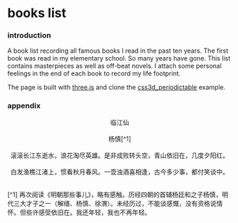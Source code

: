 # books list
### introduction
A book list recording all famous books I read in the past ten years. The first book was read in my elementary school. So many years have gone. This list contains masterpieces as well as off-beat novels. I attach some personal feelings in the end of each book to record my life footprint.

The page is built with [three.js]([https://threejs.org](https://threejs.org/)) and clone the [css3d_periodictable](https://threejs.org/examples/#css3d_periodictable) example.

### appendix
<center>临江仙 </center></br>

<center>杨慎[^1] </center></br>

<center>滚滚长江东逝水，浪花淘尽英雄。是非成败转头空，青山依旧在，几度夕阳红。</center></br>

<center>白发渔樵江渚上，惯看秋月春风。一壶浊酒喜相逢，古今多少事，都付笑谈中。</center></br>

[^1] 再次阅读《明朝那些事儿》，略有感触。历经四朝的首辅杨廷和之子杨慎，明代三大才子之一（解缙、杨慎、徐渭）。未经历过，不能谈感慨，没有资格说情怀。但些许感受依旧在。我还年轻，我也不再年轻。

